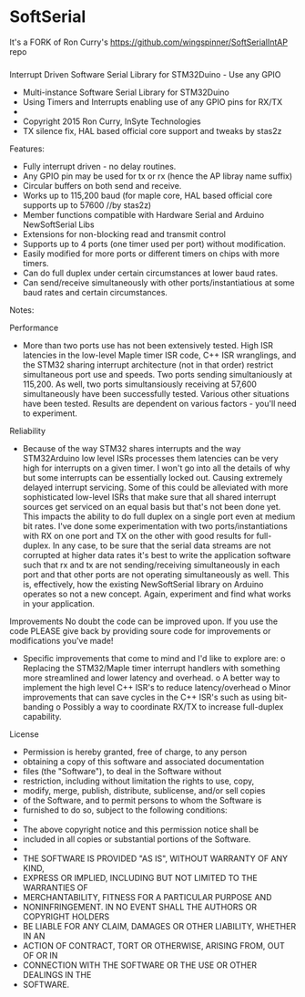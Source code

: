 # SoftSerial

It's a FORK of Ron Curry's https://github.com/wingspinner/SoftSerialIntAP repo

###

Interrupt Driven Software Serial Library for STM32Duino - Use any GPIO

* Multi-instance Software Serial Library for STM32Duino
* Using Timers and Interrupts enabling use of any GPIO pins for RX/TX
* 
* Copyright 2015 Ron Curry, InSyte Technologies
* TX silence fix, HAL based official core support and tweaks by stas2z
 
Features:
- Fully interrupt driven - no delay routines.
- Any GPIO pin may be used for tx or rx (hence the AP libray name suffix)
- Circular buffers on both send and receive.
- Works up to 115,200 baud
    (for maple core, HAL based official core supports up to 57600 //by stas2z)
- Member functions compatible with Hardware Serial and Arduino NewSoftSerial Libs
- Extensions for non-blocking read and transmit control
- Supports up to 4 ports (one timer used per port) without modification.
- Easily modified for more ports or different timers on chips with more timers.
- Can do full duplex under certain circumstances at lower baud rates.
- Can send/receive simultaneously with other ports/instantiatious at some baud
  rates and certain circumstances.

Notes:

Performance
- More than two ports use has not been extensively tested. High ISR latencies in the 
low-level Maple timer ISR code, C++ ISR wranglings, and the STM32 sharing interrupt 
architecture (not in that order) restrict simultaneous port use and speeds. Two ports
sending simultaniously at 115,200. As well, two ports simultansiously receiving at 57,600
simultaneously have been successfully tested. Various other situations have been 
tested. Results are dependent on various factors - you'll need to experiment.

Reliability
- Because of the way STM32 shares interrupts and the way STM32Arduino low level ISRs
processes them latencies can be very high for interrupts on a given timer. I won't go
into all the details of why but some interrupts can be essentially locked out. Causing
extremely delayed interrupt servicing. Some of this could be alleviated with more
sophisticated low-level ISRs that make sure that all shared interrupt sources get
serviced on an equal basis but that's not been done yet. 
This impacts the ability to do full duplex on a single port even at medium bit rates.
I've done some experimentation with two ports/instantiations with RX on one port
and TX on the other with good results for full-duplex. In any case, to be sure
that the serial data streams are not corrupted at higher data rates it's best to
write the application software such that rx and tx are not sending/receiving
simultaneously in each port and that other ports are not operating simultaneously
as well. This is, effectively, how the existing NewSoftSerial library on Arduino
operates so not a new concept. Again, experiment and find what works in your
application.

Improvements
No doubt the code can be improved upon. If you use the code PLEASE give back by
providing soure code for improvements or modifications you've made!
- Specific improvements that come to mind and I'd like to explore are:
  o Replacing the STM32/Maple timer interrupt handlers with something more streamlined
    and lower latency and overhead.
  o A better way to implement the high level C++ ISR's to reduce latency/overhead
  o Minor improvements that can save cycles in the C++ ISR's such as using bit-banding
  o Possibly a way to coordinate RX/TX to increase full-duplex capability.

License
* Permission is hereby granted, free of charge, to any person
* obtaining a copy of this software and associated documentation
* files (the "Software"), to deal in the Software without
* restriction, including without limitation the rights to use, copy,
* modify, merge, publish, distribute, sublicense, and/or sell copies
* of the Software, and to permit persons to whom the Software is
* furnished to do so, subject to the following conditions:
*
* The above copyright notice and this permission notice shall be
* included in all copies or substantial portions of the Software.
*
* THE SOFTWARE IS PROVIDED "AS IS", WITHOUT WARRANTY OF ANY KIND,
* EXPRESS OR IMPLIED, INCLUDING BUT NOT LIMITED TO THE WARRANTIES OF
* MERCHANTABILITY, FITNESS FOR A PARTICULAR PURPOSE AND
* NONINFRINGEMENT. IN NO EVENT SHALL THE AUTHORS OR COPYRIGHT HOLDERS
* BE LIABLE FOR ANY CLAIM, DAMAGES OR OTHER LIABILITY, WHETHER IN AN
* ACTION OF CONTRACT, TORT OR OTHERWISE, ARISING FROM, OUT OF OR IN
* CONNECTION WITH THE SOFTWARE OR THE USE OR OTHER DEALINGS IN THE
* SOFTWARE.
